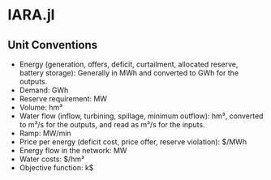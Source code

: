 # IARA.jl

## Unit Conventions
- Energy (generation, offers, deficit, curtailment, allocated reserve, battery storage): Generally in MWh and converted to GWh for the outputs.
- Demand: GWh
- Reserve requirement: MW
- Volume: hm³
- Water flow (inflow, turbining, spillage, minimum outflow): hm³, converted to m³/s for the outputs, and read as m³/s for the inputs.
- Ramp: MW/min
- Price per energy (deficit cost, price offer, reserve violation): $/MWh
- Energy flow in the network: MW
- Water costs: $/hm³
- Objective function: k$
